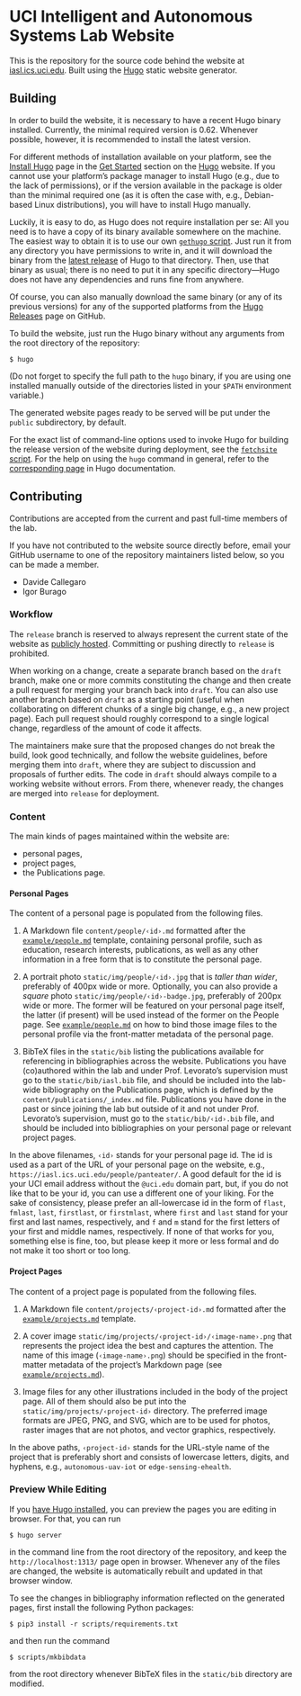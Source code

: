 # UCI Intelligent and Autonomous Systems Lab Website

This is the repository for the source code behind the website at
[iasl.ics.uci.edu][iasl].
Built using the [Hugo][hugo] static website generator.

[iasl]: https://iasl.ics.uci.edu
[hugo]: https://gohugo.io


## Building

In order to build the website, it is necessary to have a recent Hugo
binary installed.
Currently, the minimal required version is 0.62.
Whenever possible, however, it is recommended to install the latest
version.

For different methods of installation available on your platform,
see the [Install Hugo][hugo-install] page
in the [Get Started][hugo-getstarted] section
on the [Hugo][hugo] website.
If you cannot use your platform’s package manager to install Hugo
(e.g., due to the lack of permissions), or if the version available in
the package is older than the minimal required one (as it is often the
case with, e.g., Debian-based Linux distributions), you will have to
install Hugo manually.

Luckily, it is easy to do, as Hugo does not require installation per se:
All you need is to have a copy of its binary available somewhere on
the machine.
The easiest way to obtain it is to use our own
[`gethugo` script][iasl-gethugo].
Just run it from any directory you have permissions to write in, and
it will download the binary from the [latest release][hugo-releases-latest]
of Hugo to that directory.
Then, use that binary as usual; there is no need to put it in any
specific directory—Hugo does not have any dependencies and runs
fine from anywhere.

Of course, you can also manually download the same binary (or any
of its previous versions) for any of the supported platforms from
the [Hugo Releases][hugo-releases] page on GitHub.

To build the website, just run the Hugo binary without any arguments
from the root directory of the repository:

    $ hugo

(Do not forget to specify the full path to the `hugo` binary, if you are
using one installed manually outside of the directories listed in your
`$PATH` environment variable.)

The generated website pages ready to be served will be put under
the `public` subdirectory, by default.

For the exact list of command-line options used to invoke Hugo
for building the release version of the website during deployment,
see the [`fetchsite` script][iasl-fetchsite].
For the help on using the `hugo` command in general, refer to the
[corresponding page][hugo-command] in Hugo documentation.

[hugo-install]: https://gohugo.io/getting-started/installing
[hugo-getstarted]: https://gohugo.io/getting-started/
[hugo-command]: https://gohugo.io/commands/hugo/
[hugo-releases]: https://github.com/gohugoio/hugo/releases
[hugo-releases-latest]: https://github.com/gohugoio/hugo/releases/latest
[iasl-gethugo]: https://github.com/uci-iasl/website/blob/release/scripts/gethugo
[iasl-fetchsite]: https://github.com/uci-iasl/website/blob/release/scripts/fetchsite


## Contributing

Contributions are accepted from the current and past full-time members
of the lab.

If you have not contributed to the website source directly before,
email your GitHub username to one of the repository maintainers listed
below, so you can be made a member.

- Davide Callegaro
- Igor Burago

### Workflow

The `release` branch is reserved to always represent the current state
of the website as [publicly hosted][iasl].
Committing or pushing directly to `release` is prohibited.

When working on a change, create a separate branch based on the
`draft` branch, make one or more commits constituting the change and
then create a pull request for merging your branch back into `draft`.
You can also use another branch based on `draft` as a starting point
(useful when collaborating on different chunks of a single big
change, e.g., a new project page).
Each pull request should roughly correspond to a single logical
change, regardless of the amount of code it affects.

The maintainers make sure that the proposed changes do not break
the build, look good technically, and follow the website guidelines,
before merging them into `draft`, where they are subject to discussion
and proposals of further edits.
The code in `draft` should always compile to a working website without
errors.
From there, whenever ready, the changes are merged into `release` for
deployment.

### Content

The main kinds of pages maintained within the website are:

- personal pages,
- project pages,
- the Publications page.

#### Personal Pages

The content of a personal page is populated from the following files.

1. A Markdown file `content/people/‹id›.md` formatted after the
[`example/people.md`][personal-template] template, containing personal
profile, such as education, research interests, publications, as well
as any other information in a free form that is to constitute the
personal page.

2. A portrait photo `static/img/people/‹id›.jpg` that is *taller than
wider*, preferably of 400px wide or more.
Optionally, you can also provide a *square* photo
`static/img/people/‹id›-badge.jpg`, preferably of 200px wide or more.
The former will be featured on your personal page itself, the latter
(if present) will be used instead of the former on the People page.
See [`example/people.md`][personal-template] on how to bind
those image files to the personal profile via the front-matter
metadata of the personal page.

3. BibTeX files in the `static/bib` listing the publications available
for referencing in bibliographies across the website.
Publications you have (co)authored within the lab and under Prof.
Levorato’s supervision must go to the `static/bib/iasl.bib` file, and
should be included into the lab-wide bibliography on the Publications
page, which is defined by the `content/publications/_index.md` file.
Publications you have done in the past or since joining the lab but
outside of it and not under Prof. Levorato’s supervision, must go to
the `static/bib/‹id›.bib` file, and should be included into
bibliographies on your personal page or relevant project pages.

In the above filenames, `‹id›` stands for your personal page id.
The id is used as a part of the URL of your personal page on the
website, e.g., `https://iasl.ics.uci.edu/people/panteater/`.
A good default for the id is your UCI email address without the
`@uci.edu` domain part, but, if you do not like that to be your id,
you can use a different one of your liking.
For the sake of consistency, please prefer an all-lowercase id in
the form of `flast`, `fmlast`, `last`, `firstlast`, or `firstmlast`, where
`first` and `last` stand for your first and last names, respectively,
and `f` and `m` stand for the first letters of your first and middle
names, respectively.
If none of that works for you, something else is fine, too, but please
keep it more or less formal and do not make it too short or too long.

[personal-template]: https://raw.githubusercontent.com/uci-iasl/website/release/example/people.md

#### Project Pages

The content of a project page is populated from the following files.

1. A Markdown file `content/projects/‹project-id›.md` formatted
after the [`example/projects.md`][project-template] template.

2. A cover image `static/img/projects/‹project-id›/‹image-name›.png`
that represents the project idea the best and captures the attention.
The name of this image (`‹image-name›.png`) should be specified
in the front-matter metadata of the project’s Markdown page
(see [`example/projects.md`][project-template]).

3. Image files for any other illustrations included in the body of the
project page.
All of them should also be put into the
`static/img/projects/‹project-id›` directory.
The preferred image formats are JPEG, PNG, and SVG, which are to be
used for photos, raster images that are not photos, and vector
graphics, respectively.

In the above paths, `‹project-id›` stands for the URL-style name of
the project that is preferably short and consists of lowercase
letters, digits, and hyphens, e.g., `autonomous-uav-iot` or
`edge-sensing-ehealth`.

[project-template]: https://raw.githubusercontent.com/uci-iasl/website/release/example/projects.md

### Preview While Editing

If you [have Hugo installed](#building), you can preview the pages
you are editing in browser.
For that, you can run

    $ hugo server

in the command line from the root directory of the repository, and
keep the `http://localhost:1313/` page open in browser.
Whenever any of the files are changed, the website is automatically
rebuilt and updated in that browser window.

To see the changes in bibliography information reflected on the
generated pages, first install the following Python packages:

    $ pip3 install -r scripts/requirements.txt

and then run the command

    $ scripts/mkbibdata

from the root directory whenever BibTeX files in the `static/bib`
directory are modified.
